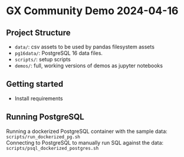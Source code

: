 # GX Community Demo 2024-04-16


## Project Structure

* `data/`: csv assets to be used by pandas filesystem assets
* `pg16data/`: PostgreSQL 16 data files.
* `scripts/`: setup scripts
* `demos/`: full, working versions of demos as jupyter notebooks

## Getting started
* Install requirements

## Running PostgreSQL

Running a dockerized PostgreSQL container with the sample data: `scripts/run_dockerized_pg.sh`\
Connecting to PostgreSQL to manually run SQL against the data: `scripts/psql_dockerized_postgres.sh`
